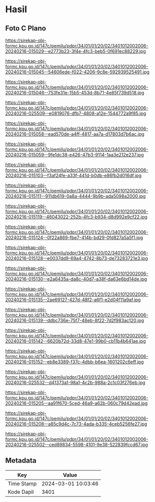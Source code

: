 # Hasil

## Foto C Plano

https://sirekap-obj-formc.kpu.go.id/147c/pemilu/pdpr/34/01/01/20/02/3401012002006-20240216-015029--e2773b23-3f4e-4fc3-beb5-0f691ec88229.jpg

https://sirekap-obj-formc.kpu.go.id/147c/pemilu/pdpr/34/01/01/20/02/3401012002006-20240216-015045--54606ede-f022-4206-9c8e-592939525491.jpg

https://sirekap-obj-formc.kpu.go.id/147c/pemilu/pdpr/34/01/01/20/02/3401012002006-20240216-015046--753fe31e-15b5-453d-8b71-4e85f739d518.jpg

https://sirekap-obj-formc.kpu.go.id/147c/pemilu/pdpr/34/01/01/20/02/3401012002006-20240216-025509--e0819076-dfb7-4808-a12e-1544772a9f85.jpg

https://sirekap-obj-formc.kpu.go.id/147c/pemilu/pdpr/34/01/01/20/02/3401012002006-20240216-015058--ead570de-a4ff-4817-aa7a-d17803d7b6ac.jpg

https://sirekap-obj-formc.kpu.go.id/147c/pemilu/pdpr/34/01/01/20/02/3401012002006-20240216-015059--9fe1dc38-e426-47b3-9114-1aa3e212e237.jpg

https://sirekap-obj-formc.kpu.go.id/147c/pemilu/pdpr/34/01/01/20/02/3401012002006-20240216-015103--f3af24fe-a33f-441d-b0db-e86fb2d016df.jpg

https://sirekap-obj-formc.kpu.go.id/147c/pemilu/pdpr/34/01/01/20/02/3401012002006-20240216-015111--911db619-0a8a-4444-9b9b-ada5098a2000.jpg

https://sirekap-obj-formc.kpu.go.id/147c/pemilu/pdpr/34/01/01/20/02/3401012002006-20240216-015119--46043022-252b-4fc3-b934-d8d992e9cf22.jpg

https://sirekap-obj-formc.kpu.go.id/147c/pemilu/pdpr/34/01/01/20/02/3401012002006-20240216-015124--0f22a869-fbe7-414b-bd29-0fd827a5a5f1.jpg

https://sirekap-obj-formc.kpu.go.id/147c/pemilu/pdpr/34/01/01/20/02/3401012002006-20240216-015128--e0037dd9-69a4-4742-8b73-de73283721e3.jpg

https://sirekap-obj-formc.kpu.go.id/147c/pemilu/pdpr/34/01/01/20/02/3401012002006-20240216-015130--e2a6435a-da8c-40d7-a38f-da63e6bd14de.jpg

https://sirekap-obj-formc.kpu.go.id/147c/pemilu/pdpr/34/01/01/20/02/3401012002006-20240216-015135--2ae69127-427d-48f2-a6f1-e2d04f11a9af.jpg

https://sirekap-obj-formc.kpu.go.id/147c/pemilu/pdpr/34/01/01/20/02/3401012002006-20240216-015139--ddbc736e-75f7-48eb-8f22-7d2f983ac120.jpg

https://sirekap-obj-formc.kpu.go.id/147c/pemilu/pdpr/34/01/01/20/02/3401012002006-20240216-015142--6620b72d-33d8-47e1-99b0-cb11b4b641ae.jpg

https://sirekap-obj-formc.kpu.go.id/147c/pemilu/pdpr/34/01/01/20/02/3401012002006-20240216-015152--eb8e3389-f37c-4dbb-b6ea-1601202c6eff.jpg

https://sirekap-obj-formc.kpu.go.id/147c/pemilu/pdpr/34/01/01/20/02/3401012002006-20240216-025532--d41373a1-98a1-4c2b-988a-2c1c03f276eb.jpg

https://sirekap-obj-formc.kpu.go.id/147c/pemilu/pdpr/34/01/01/20/02/3401012002006-20240216-015205--aa91f670-5ced-46a9-a62b-060c79d42ead.jpg

https://sirekap-obj-formc.kpu.go.id/147c/pemilu/pdpr/34/01/01/20/02/3401012002006-20240216-015208--a85c9d4c-7c73-4ada-b335-4ceb5256fe27.jpg

https://sirekap-obj-formc.kpu.go.id/147c/pemilu/pdpr/34/01/01/20/02/3401012002006-20240216-025502--ced89834-5598-4101-9e38-522839fccd67.jpg


## Metadata

| Key        | Value               |
| ---------- | ------------------- |
| Time Stamp | 2024-03-01 10:03:46 |
| Kode Dapil | 3401                |



